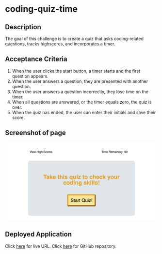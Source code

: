 # coding-quiz-time
## Description
The goal of this challenge is to create a quiz that asks coding-related questions, tracks highscores, and incorporates a timer.

## Acceptance Criteria
1. When the user clicks the start button, a timer starts and the first question appears.
2. When the user answers a question, they are presented with another question.
3. When the user answers a question incorrectly, they lose time on the timer.
4. When all questions are answered, or the timer equals zero, the quiz is over.
5. When the quiz has ended, the user can enter their initials and save their score.

## Screenshot of page
![Screenshot](screenshot-quiz.png)

## Deployed Application
Click [here]() for live URL.
Click [here](https://github.com/IndigoFobes/coding-quiz-time.git) for GitHub repository.
